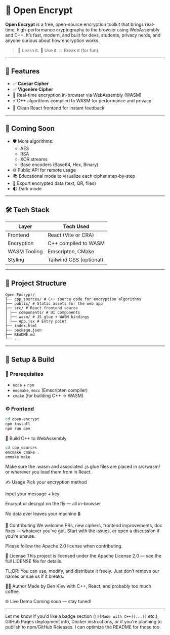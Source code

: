 # 🔐 Open Encrypt

**Open Encrypt** is a free, open-source encryption toolkit that brings real-time, high-performance cryptography to the browser using WebAssembly and C++. It’s fast, modern, and built for devs, students, privacy nerds, and anyone curious about how encryption works.

> 🧠 Learn it. 🔐 Use it. 💥 Break it (for fun).

---

## 🚀 Features

- ✅ **Caesar Cipher**
- ✅ **Vigenère Cipher**
- 🧠 Real-time encryption in-browser via WebAssembly (WASM)
- ⚡ C++ algorithms compiled to WASM for performance and privacy
- 🧼 Clean React frontend for instant feedback

---

## 🧪 Coming Soon

- 🛡️ More algorithms:
  - AES
  - RSA
  - XOR streams
  - Base encoders (Base64, Hex, Binary)
- 🌐 Public API for remote usage
- 📚 Educational mode to visualize each cipher step-by-step
- 💾 Export encrypted data (text, QR, files)
- 🌓 Dark mode

---

## 🛠️ Tech Stack

| Layer         | Tech Used            |
|---------------|----------------------|
| Frontend      | React (Vite or CRA)  |
| Encryption    | C++ compiled to WASM |
| WASM Tooling  | Emscripten, CMake    |
| Styling       | Tailwind CSS (optional) |

---

## 📁 Project Structure

```
Open Encrypt/
├── cpp_sources/ # C++ source code for encryption algorithms
├── public/ # Static assets for the web app
├── src/ # React frontend source
│ ├── components/ # UI Components
│ ├── wasm/ # JS glue + WASM bindings
│ └── App.jsx # Entry point
├── index.html
├── package.json
├── README.md
└── ...
```


---

## 🧰 Setup & Build

### 🔧 Prerequisites

- `node` + `npm`
- `emcmake`, `emcc` (Emscripten compiler)
- `cmake` (for building C++ → WASM)

### ⚙️ Frontend

```bash
cd open-encrypt
npm install
npm run dev
```

🧪 Build C++ to WebAssembly

```bash
cd cpp_sources
emcmake cmake .
emmake make
```

Make sure the .wasm and associated .js glue files are placed in src/wasm/ or wherever you load them from in React.

✍️ Usage
Pick your encryption method

Input your message + key

Encrypt or decrypt on the fly — all in-browser

No data ever leaves your machine 🔒

🤝 Contributing
We welcome PRs, new ciphers, frontend improvements, doc fixes — whatever you've got. Start with the issues, or open a discussion if you're unsure.

Please follow the Apache 2.0 license when contributing.

🪪 License
This project is licensed under the Apache License 2.0 — see the full LICENSE file for details.

TL;DR: You can use, modify, and distribute it freely. Just don’t remove our names or sue us if it breaks.

👨‍💻 Author
Made by Ben Kiev with C++, React, and probably too much coffee.

🌐 Live Demo
Coming soon — stay tuned!

---

Let me know if you'd like a badge section (`[![Made with C++](...)]` etc.), GitHub Pages deployment info, Docker instructions, or if you're planning to publish to npm/GitHub Releases. I can optimize the README for those too.
